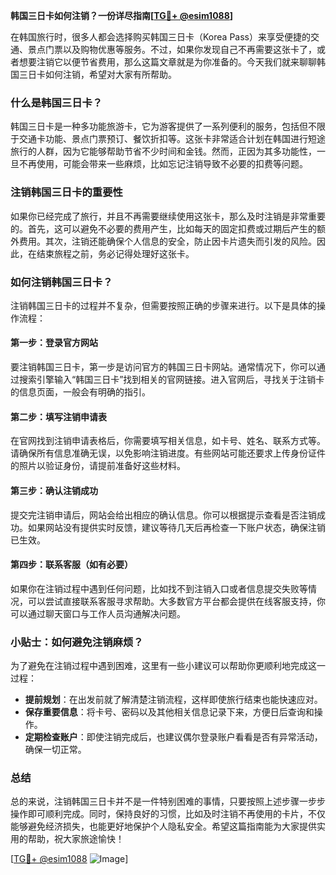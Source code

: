 **韩国三日卡如何注销？一份详尽指南[[TG💪+ @esim1088](https://t.me/s/esim1088)]**

在韩国旅行时，很多人都会选择购买韩国三日卡（Korea Pass）来享受便捷的交通、景点门票以及购物优惠等服务。不过，如果你发现自己不再需要这张卡了，或者想要注销它以便节省费用，那么这篇文章就是为你准备的。今天我们就来聊聊韩国三日卡如何注销，希望对大家有所帮助。

### 什么是韩国三日卡？

韩国三日卡是一种多功能旅游卡，它为游客提供了一系列便利的服务，包括但不限于交通卡功能、景点门票预订、餐饮折扣等。这张卡非常适合计划在韩国进行短途旅行的人群，因为它能够帮助节省不少时间和金钱。然而，正因为其多功能性，一旦不再使用，可能会带来一些麻烦，比如忘记注销导致不必要的扣费等问题。

### 注销韩国三日卡的重要性

如果你已经完成了旅行，并且不再需要继续使用这张卡，那么及时注销是非常重要的。首先，这可以避免不必要的费用产生，比如每天的固定扣费或过期后产生的额外费用。其次，注销还能确保个人信息的安全，防止因卡片遗失而引发的风险。因此，在结束旅程之前，务必记得处理好这张卡。

### 如何注销韩国三日卡？

注销韩国三日卡的过程并不复杂，但需要按照正确的步骤来进行。以下是具体的操作流程：

#### 第一步：登录官方网站

要注销韩国三日卡，第一步是访问官方的韩国三日卡网站。通常情况下，你可以通过搜索引擎输入“韩国三日卡”找到相关的官网链接。进入官网后，寻找关于注销卡的信息页面，一般会有明确的指引。

#### 第二步：填写注销申请表

在官网找到注销申请表格后，你需要填写相关信息，如卡号、姓名、联系方式等。请确保所有信息准确无误，以免影响注销进度。有些网站可能还要求上传身份证件的照片以验证身份，请提前准备好这些材料。

#### 第三步：确认注销成功

提交完注销申请后，网站会给出相应的确认信息。你可以根据提示查看是否注销成功。如果网站没有提供实时反馈，建议等待几天后再检查一下账户状态，确保注销已生效。

#### 第四步：联系客服（如有必要）

如果你在注销过程中遇到任何问题，比如找不到注销入口或者信息提交失败等情况，可以尝试直接联系客服寻求帮助。大多数官方平台都会提供在线客服支持，你可以通过聊天窗口与工作人员沟通解决问题。

### 小贴士：如何避免注销麻烦？

为了避免在注销过程中遇到困难，这里有一些小建议可以帮助你更顺利地完成这一过程：

- **提前规划**：在出发前就了解清楚注销流程，这样即使旅行结束也能快速应对。
- **保存重要信息**：将卡号、密码以及其他相关信息记录下来，方便日后查询和操作。
- **定期检查账户**：即使注销完成后，也建议偶尔登录账户看看是否有异常活动，确保一切正常。

### 总结

总的来说，注销韩国三日卡并不是一件特别困难的事情，只要按照上述步骤一步步操作即可顺利完成。同时，保持良好的习惯，比如及时注销不再使用的卡片，不仅能够避免经济损失，也能更好地保护个人隐私安全。希望这篇指南能为大家提供实用的帮助，祝大家旅途愉快！

[[TG💪+ @esim1088](https://t.me/s/esim1088) ![Image](https://i.postimg.cc/4NQfJmqS/Snipaste-2025-05-13-00-14-12.png)]